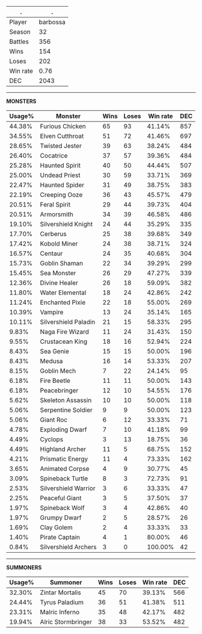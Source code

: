 .|.
|-|-
Player|barbossa
Season|32
Battles|356
Wins|154
Loses|202
Win rate|0.76
DEC|2043

---
**MONSTERS**

Usage%|Monster|Wins|Loses|Win rate|DEC|
-|-|-|-|-|-|
44.38%|Furious Chicken|65|93|41.14%|857|
34.55%|Elven Cutthroat|51|72|41.46%|697|
28.65%|Twisted Jester|39|63|38.24%|484|
26.40%|Cocatrice|37|57|39.36%|484|
25.28%|Haunted Spirit|40|50|44.44%|507|
25.00%|Undead Priest|30|59|33.71%|369|
22.47%|Haunted Spider|31|49|38.75%|383|
22.19%|Creeping Ooze|36|43|45.57%|479|
20.51%|Feral Spirit|29|44|39.73%|404|
20.51%|Armorsmith|34|39|46.58%|486|
19.10%|Silvershield Knight|24|44|35.29%|335|
17.70%|Cerberus|25|38|39.68%|349|
17.42%|Kobold Miner|24|38|38.71%|324|
16.57%|Centaur|24|35|40.68%|304|
15.73%|Goblin Shaman|22|34|39.29%|299|
15.45%|Sea Monster|26|29|47.27%|339|
12.36%|Divine Healer|26|18|59.09%|382|
11.80%|Water Elemental|18|24|42.86%|242|
11.24%|Enchanted Pixie|22|18|55.00%|269|
10.39%|Vampire|13|24|35.14%|165|
10.11%|Silvershield Paladin|21|15|58.33%|295|
9.83%|Naga Fire Wizard|11|24|31.43%|150|
9.55%|Crustacean King|18|16|52.94%|224|
8.43%|Sea Genie|15|15|50.00%|196|
8.43%|Medusa|16|14|53.33%|207|
8.15%|Goblin Mech|7|22|24.14%|95|
6.18%|Fire Beetle|11|11|50.00%|143|
6.18%|Peacebringer|12|10|54.55%|176|
5.62%|Skeleton Assassin|10|10|50.00%|118|
5.06%|Serpentine Soldier|9|9|50.00%|123|
5.06%|Giant Roc|6|12|33.33%|71|
4.78%|Exploding Dwarf|7|10|41.18%|99|
4.49%|Cyclops|3|13|18.75%|36|
4.49%|Highland Archer|11|5|68.75%|152|
4.21%|Prismatic Energy|11|4|73.33%|162|
3.65%|Animated Corpse|4|9|30.77%|45|
3.09%|Spineback Turtle|8|3|72.73%|91|
2.53%|Silvershield Warrior|3|6|33.33%|47|
2.25%|Peaceful Giant|3|5|37.50%|37|
1.97%|Spineback Wolf|3|4|42.86%|40|
1.97%|Grumpy Dwarf|2|5|28.57%|26|
1.69%|Clay Golem|2|4|33.33%|33|
1.40%|Pirate Captain|4|1|80.00%|46|
0.84%|Silvershield Archers|3|0|100.00%|42|

---
**SUMMONERS**

Usage%|Summoner|Wins|Loses|Win rate|DEC|
-|-|-|-|-|-|
32.30%|Zintar Mortalis|45|70|39.13%|566|
24.44%|Tyrus Paladium|36|51|41.38%|511|
23.31%|Malric Inferno|35|48|42.17%|482|
19.94%|Alric Stormbringer|38|33|53.52%|482|
